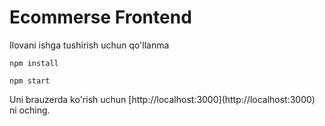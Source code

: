 # Ecommerse Frontend
<p>Ilovani ishga tushirish uchun qo'llanma</p>

```
npm install
```

```
npm start
```
<p>Uni brauzerda ko'rish uchun [http://localhost:3000](http://localhost:3000) ni
oching.</p>